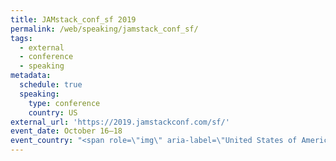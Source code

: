 ```yaml
---
title: JAMstack_conf_sf 2019
permalink: /web/speaking/jamstack_conf_sf/
tags:
  - external
  - conference
  - speaking
metadata:
  schedule: true
  speaking:
    type: conference
    country: US
external_url: 'https://2019.jamstackconf.com/sf/'
event_date: October 16–18
event_country: "<span role=\"img\" aria-label=\"United States of America\" title=\"United States of America\">🇺🇸</span>"
---
```

